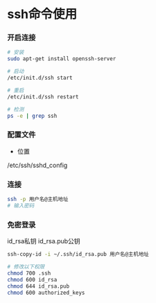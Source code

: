 # ssh命令使用


### 开启连接

```bash
# 安装
sudo apt-get install openssh-server

# 启动
/etc/init.d/ssh start

# 重启
/etc/init.d/ssh restart

# 检测
ps -e | grep ssh
```


### 配置文件

* 位置

/etc/ssh/sshd_config


### 连接

```bash
ssh -p 用户名@主机地址
# 输入密码
```


### 免密登录

id_rsa私钥
id_rsa.pub公钥

```bash
ssh-copy-id -i ~/.ssh/id_rsa.pub 用户名@主机地址

# 修改以下权限
chmod 700 .ssh
chmod 600 id_rsa
chmod 644 id_rsa.pub
chmod 600 authorized_keys
```
